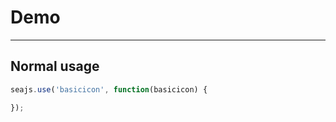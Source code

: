 # Demo

---

## Normal usage

````javascript
seajs.use('basicicon', function(basicicon) {

});
````
